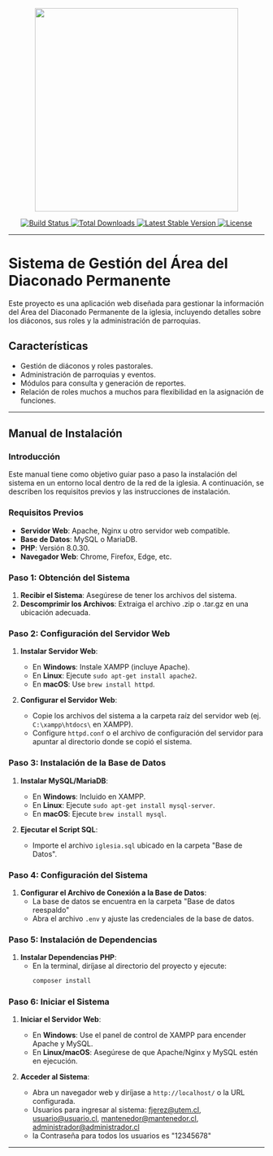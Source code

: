 <p align="center">
  <a href="https://laravel.com" target="_blank">
    <img src="https://raw.githubusercontent.com/laravel/art/master/logo-lockup/5%20SVG/2%20CMYK/1%20Full%20Color/laravel-logolockup-cmyk-red.svg" width="400">
  </a>
</p>

<p align="center">
  <a href="https://travis-ci.org/laravel/framework">
    <img src="https://travis-ci.org/laravel/framework.svg" alt="Build Status">
  </a>
  <a href="https://packagist.org/packages/laravel/framework">
    <img src="https://img.shields.io/packagist/dt/laravel/framework" alt="Total Downloads">
  </a>
  <a href="https://packagist.org/packages/laravel/framework">
    <img src="https://img.shields.io/packagist/v/laravel/framework" alt="Latest Stable Version">
  </a>
  <a href="https://packagist.org/packages/laravel/framework">
    <img src="https://img.shields.io/packagist/l/laravel/framework" alt="License">
  </a>
</p>

---

# Sistema de Gestión del Área del Diaconado Permanente

Este proyecto es una aplicación web diseñada para gestionar la información del Área del Diaconado Permanente de la iglesia, incluyendo detalles sobre los diáconos, sus roles y la administración de parroquias.

## Características

- Gestión de diáconos y roles pastorales.
- Administración de parroquias y eventos.
- Módulos para consulta y generación de reportes.
- Relación de roles muchos a muchos para flexibilidad en la asignación de funciones.

---

## Manual de Instalación

### Introducción

Este manual tiene como objetivo guiar paso a paso la instalación del sistema en un entorno local dentro de la red de la iglesia. A continuación, se describen los requisitos previos y las instrucciones de instalación.

### Requisitos Previos

- **Servidor Web**: Apache, Nginx u otro servidor web compatible.
- **Base de Datos**: MySQL o MariaDB.
- **PHP**: Versión 8.0.30.
- **Navegador Web**: Chrome, Firefox, Edge, etc.

### Paso 1: Obtención del Sistema

1. **Recibir el Sistema**: Asegúrese de tener los archivos del sistema.
2. **Descomprimir los Archivos**: Extraiga el archivo .zip o .tar.gz en una ubicación adecuada.

### Paso 2: Configuración del Servidor Web

1. **Instalar Servidor Web**:
   - En **Windows**: Instale XAMPP (incluye Apache).
   - En **Linux**: Ejecute `sudo apt-get install apache2`.
   - En **macOS**: Use `brew install httpd`.

2. **Configurar el Servidor Web**:
   - Copie los archivos del sistema a la carpeta raíz del servidor web (ej. `C:\xampp\htdocs\` en XAMPP).
   - Configure `httpd.conf` o el archivo de configuración del servidor para apuntar al directorio donde se copió el sistema.

### Paso 3: Instalación de la Base de Datos

1. **Instalar MySQL/MariaDB**:
   - En **Windows**: Incluido en XAMPP.
   - En **Linux**: Ejecute `sudo apt-get install mysql-server`.
   - En **macOS**: Ejecute `brew install mysql`.

2. **Ejecutar el Script SQL**:
   - Importe el archivo `iglesia.sql` ubicado en la carpeta "Base de Datos".

### Paso 4: Configuración del Sistema

1. **Configurar el Archivo de Conexión a la Base de Datos**:
   - La base de datos se encuentra en la carpeta "Base de datos reespaldo"
   - Abra el archivo `.env` y ajuste las credenciales de la base de datos.

### Paso 5: Instalación de Dependencias

1. **Instalar Dependencias PHP**:
   - En la terminal, diríjase al directorio del proyecto y ejecute:
     ```bash
     composer install
     ```

### Paso 6: Iniciar el Sistema

1. **Iniciar el Servidor Web**:
   - En **Windows**: Use el panel de control de XAMPP para encender Apache y MySQL.
   - En **Linux/macOS**: Asegúrese de que Apache/Nginx y MySQL estén en ejecución.

2. **Acceder al Sistema**:
   - Abra un navegador web y diríjase a `http://localhost/` o la URL configurada.
   - Usuarios para ingresar al sistema: fjerez@utem.cl, usuario@usuario.cl, mantenedor@mantenedor.cl, administrador@administrador.cl
   - la Contraseña para todos los usuarios es "12345678"

---

